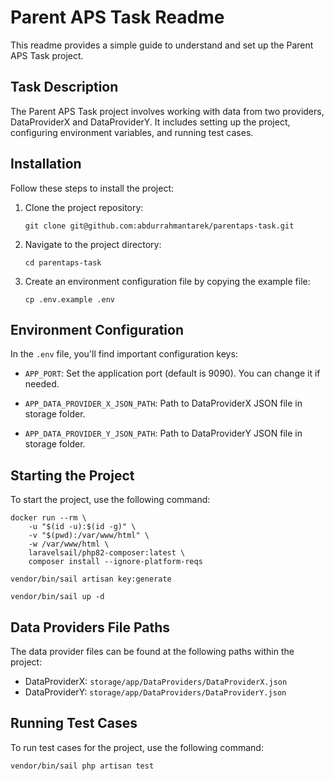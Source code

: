 # Parent APS Task Readme

This readme provides a simple guide to understand and set up the Parent APS Task project.

## Task Description

The Parent APS Task project involves working with data from two providers, DataProviderX and DataProviderY. It includes setting up the project, configuring environment variables, and running test cases.

## Installation

Follow these steps to install the project:

1. Clone the project repository:

   ```
   git clone git@github.com:abdurrahmantarek/parentaps-task.git
   ```

2. Navigate to the project directory:

   ```
   cd parentaps-task
   ```

3. Create an environment configuration file by copying the example file:

   ```
   cp .env.example .env
   ```

## Environment Configuration

In the `.env` file, you'll find important configuration keys:

- `APP_PORT`: Set the application port (default is 9090). You can change it if needed.

- `APP_DATA_PROVIDER_X_JSON_PATH`: Path to DataProviderX JSON file in storage folder.

- `APP_DATA_PROVIDER_Y_JSON_PATH`: Path to DataProviderY JSON file in storage folder.

## Starting the Project

To start the project, use the following command:
```
docker run --rm \
    -u "$(id -u):$(id -g)" \
    -v "$(pwd):/var/www/html" \
    -w /var/www/html \
    laravelsail/php82-composer:latest \
    composer install --ignore-platform-reqs
```
```
vendor/bin/sail artisan key:generate
```
```
vendor/bin/sail up -d
```

## Data Providers File Paths

The data provider files can be found at the following paths within the project:

- DataProviderX: `storage/app/DataProviders/DataProviderX.json`
- DataProviderY: `storage/app/DataProviders/DataProviderY.json`

## Running Test Cases

To run test cases for the project, use the following command:

```
vendor/bin/sail php artisan test
```
